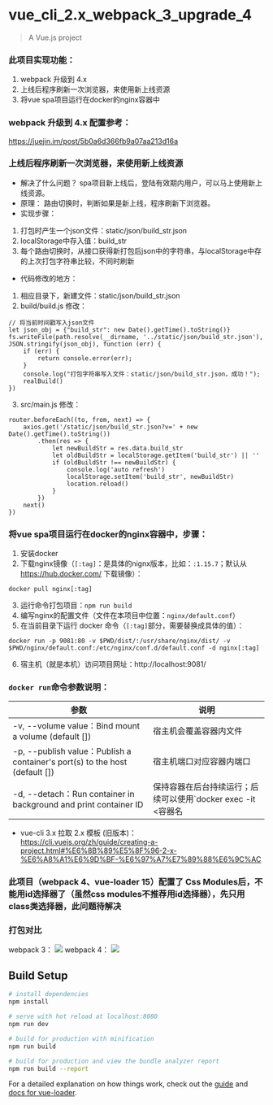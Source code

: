 # vue_cli_2.x_webpack_3_upgrade_4

> A Vue.js project

### 此项目实现功能：
1. webpack 升级到 4.x
2. 上线后程序刷新一次浏览器，来使用新上线资源
3. 将vue spa项目运行在docker的nginx容器中

### webpack 升级到 4.x 配置参考：
https://juejin.im/post/5b0a6d366fb9a07aa213d16a

### 上线后程序刷新一次浏览器，来使用新上线资源
* 解决了什么问题？
spa项目新上线后，登陆有效期内用户，可以马上使用新上线资源。
* 原理：
路由切换时，判断如果是新上线，程序刷新下浏览器。
* 实现步骤：
1. 打包时产生一个json文件：static/json/build_str.json
2. localStorage中存入值：build_str
3. 每个路由切换时，从接口获得新打包后json中的字符串，与localStorage中存的上次打包字符串比较，不同时刷新
* 代码修改的地方：
1. 相应目录下，新建文件：static/json/build_str.json
2. build/build.js 修改：
```
// 将当前时间戳写入json文件
let json_obj = {"build_str": new Date().getTime().toString()}
fs.writeFile(path.resolve(__dirname, '../static/json/build_str.json'), JSON.stringify(json_obj), function (err) {
    if (err) {
        return console.error(err);
    }
    console.log("打包字符串写入文件：static/json/build_str.json，成功！");
    realBuild()
})
```
3. src/main.js 修改：
```
router.beforeEach((to, from, next) => {
    axios.get('/static/json/build_str.json?v=' + new Date().getTime().toString())
        .then(res => {
            let newBuildStr = res.data.build_str
            let oldBuildStr = localStorage.getItem('build_str') || ''
            if (oldBuildStr !== newBuildStr) {
                console.log('auto refresh')
                localStorage.setItem('build_str', newBuildStr)
                location.reload()
            }
        })
    next()
})
```

### 将vue spa项目运行在docker的nginx容器中，步骤：
1. 安装docker
2. 下载nginx镜像（`[:tag]`：是具体的nignx版本，比如：`:1.15.7`；默认从 https://hub.docker.com/ 下载镜像）：
```
docker pull nginx[:tag]
```
3. 运行命令打包项目：`npm run build`
4. 编写nginx的配置文件（文件在本项目中位置：`nginx/default.conf`）
5. 在当前目录下运行 docker 命令（`[:tag]`部分，需要替换成具体的值）：
```
docker run -p 9081:80 -v $PWD/dist/:/usr/share/nginx/dist/ -v $PWD/nginx/default.conf:/etc/nginx/conf.d/default.conf -d nginx[:tag]
```
6. 宿主机（就是本机）访问项目网址：http://localhost:9081/

### `docker run`命令参数说明：

参数 | 说明
--- | ---
-v, --volume value：Bind mount a volume (default []) | 宿主机会覆盖容器内文件
-p, --publish value：Publish a container's port(s) to the host (default []) | 宿主机端口对应容器内端口
-d, --detach：Run container in background and print container ID | 保持容器在后台持续运行；后续可以使用`docker exec -it <容器名|容器id> bash`，进入容器的bash命令

* vue-cli 3.x 拉取 2.x 模板 (旧版本)：https://cli.vuejs.org/zh/guide/creating-a-project.html#%E6%8B%89%E5%8F%96-2-x-%E6%A8%A1%E6%9D%BF-%E6%97%A7%E7%89%88%E6%9C%AC

### 此项目（webpack 4、vue-loader 15）配置了 Css Modules后，不能用id选择器了（虽然css modules不推荐用id选择器），先只用class类选择器，此问题待解决

### 打包对比

webpack 3：
![](https://github.com/cag2050/vue_cli_2.x_webpack_3_upgrade_4/blob/master/src/assets/webpack3.jpg)
webpack 4：
![](https://github.com/cag2050/vue_cli_2.x_webpack_3_upgrade_4/blob/master/src/assets/webpack4.jpg)

## Build Setup

``` bash
# install dependencies
npm install

# serve with hot reload at localhost:8080
npm run dev

# build for production with minification
npm run build

# build for production and view the bundle analyzer report
npm run build --report
```

For a detailed explanation on how things work, check out the [guide](http://vuejs-templates.github.io/webpack/) and [docs for vue-loader](http://vuejs.github.io/vue-loader).
